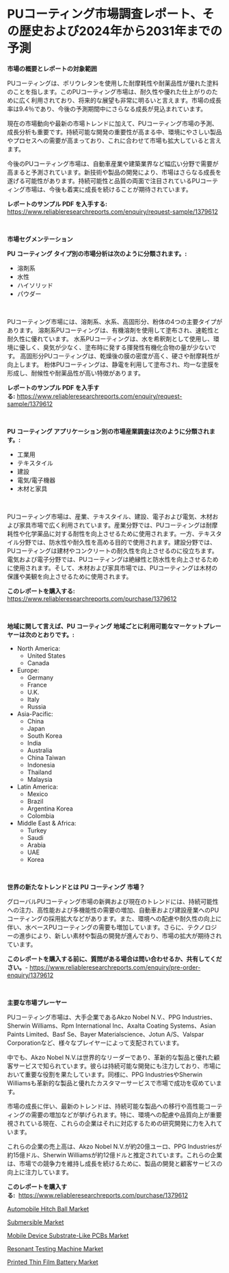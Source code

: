 <p><h1>PUコーティング市場調査レポート、その歴史および2024年から2031年までの予測</h1></p><p><strong>市場の概要とレポートの対象範囲</strong></p>
<p><p>PUコーティングは、ポリウレタンを使用した耐摩耗性や耐薬品性が優れた塗料のことを指します。このPUコーティング市場は、耐久性や優れた仕上がりのために広く利用されており、将来的な展望も非常に明るいと言えます。市場の成長率は9.4％であり、今後の予測期間中にさらなる成長が見込まれています。</p><p>現在の市場動向や最新の市場トレンドに加えて、PUコーティング市場の予測、成長分析も重要です。持続可能な開発の重要性が高まる中、環境にやさしい製品やプロセスへの需要が高まっており、これに合わせて市場も拡大していると言えます。</p><p>今後のPUコーティング市場は、自動車産業や建築業界など幅広い分野で需要が高まると予測されています。新技術や製品の開発により、市場はさらなる成長を遂げる可能性があります。持続可能性と品質の両面で注目されているPUコーティング市場は、今後も着実に成長を続けることが期待されています。</p></p>
<p><strong>レポートのサンプル PDF を入手する:</strong> <a href="https://www.reliableresearchreports.com/enquiry/request-sample/1379612">https://www.reliableresearchreports.com/enquiry/request-sample/1379612</a></p>
<p>&nbsp;</p>
<p><strong>市場セグメンテーション</strong></p>
<p><strong>PU コーティング タイプ別の市場分析は次のように分類されます。:</strong></p>
<p><ul><li>溶剤系</li><li>水性</li><li>ハイソリッド</li><li>パウダー</li></ul></p>
<p>&nbsp;</p>
<p><p>PUコーティング市場には、溶剤系、水系、高固形分、粉体の4つの主要タイプがあります。 溶剤系PUコーティングは、有機溶剤を使用して塗布され、速乾性と耐久性に優れています。 水系PUコーティングは、水を希釈剤として使用し、環境に優しく、臭気が少なく、塗布時に発する揮発性有機化合物の量が少ないです。 高固形分PUコーティングは、乾燥後の膜の密度が高く、硬さや耐摩耗性が向上します。 粉体PUコーティングは、静電を利用して塗布され、均一な塗膜を形成し、耐候性や耐薬品性が高い特徴があります。</p></p>
<p><strong>レポートのサンプル PDF を入手する:</strong>&nbsp;<a href="https://www.reliableresearchreports.com/enquiry/request-sample/1379612">https://www.reliableresearchreports.com/enquiry/request-sample/1379612</a></p>
<p>&nbsp;</p>
<p><strong> PU コーティング アプリケーション別の市場産業調査は次のように分類されます。:</strong></p>
<p><ul><li>工業用</li><li>テキスタイル</li><li>建設</li><li>電気/電子機器</li><li>木材と家具</li></ul></p>
<p>&nbsp;</p>
<p><p>PUコーティング市場は、産業、テキスタイル、建設、電子および電気、木材および家具市場で広く利用されています。産業分野では、PUコーティングは耐摩耗性や化学薬品に対する耐性を向上させるために使用されます。一方、テキスタイル分野では、防水性や耐久性を高める目的で使用されます。建設分野では、PUコーティングは建材やコンクリートの耐久性を向上させるのに役立ちます。電気および電子分野では、PUコーティングは絶縁性と防水性を向上させるために使用されます。そして、木材および家具市場では、PUコーティングは木材の保護や美観を向上させるために使用されます。</p></p>
<p><strong>このレポートを購入する:</strong>&nbsp; <a href="https://www.reliableresearchreports.com/purchase/1379612">https://www.reliableresearchreports.com/purchase/1379612</a></p>
<p>&nbsp;</p>
<p><strong>地域に関して言えば、PU コーティング 地域ごとに利用可能なマーケットプレーヤーは次のとおりです。:</strong></p>
<p><ul>
    <li>
        North America:
        <ul>
            <li>United States</li>
            <li>Canada</li>
        </ul>
    </li>
    <li>
        Europe:
        <ul>
            <li>Germany</li>
            <li>France</li>
            <li>U.K.</li>
            <li>Italy</li>
            <li>Russia</li>
        </ul>
    </li>
    <li>
        Asia-Pacific:
        <ul>
            <li>China</li>
            <li>Japan</li>
            <li>South Korea</li>
            <li>India</li>
            <li>Australia</li>
            <li>China Taiwan</li>
            <li>Indonesia</li>
            <li>Thailand</li>
            <li>Malaysia</li>
        </ul>
    </li>
    <li>
        Latin America:
        <ul>
            <li>Mexico</li>
            <li>Brazil</li>
            <li>Argentina Korea</li>
            <li>Colombia</li>
        </ul>
    </li>
    <li>
        Middle East & Africa:
        <ul>
            <li>Turkey</li>
            <li>Saudi</li>
            <li>Arabia</li>
            <li>UAE</li>
            <li>Korea</li>
        </ul>
    </li>
    </ul></p>
<p>&nbsp;</p>
<p><strong>世界の新たなトレンドとは PU コーティング 市場？</strong></p>
<p><p>グローバルPUコーティング市場の新興および現在のトレンドには、持続可能性への注力、高性能および多機能性の需要の増加、自動車および建設産業へのPUコーティングの採用拡大などがあります。また、環境への配慮や耐久性の向上に伴い、水ベースPUコーティングの需要も増加しています。さらに、テクノロジーの進歩により、新しい素材や製品の開発が進んでおり、市場の拡大が期待されています。</p></p>
<p><strong>このレポートを購入する前に、質問がある場合は問い合わせるか、共有してください。</strong>- <a href="https://www.reliableresearchreports.com/enquiry/pre-order-enquiry/1379612">https://www.reliableresearchreports.com/enquiry/pre-order-enquiry/1379612</a></p>
<p>&nbsp;</p>
<p><strong>主要な市場プレーヤー</strong></p>
<p><p>PUコーティング市場は、大手企業であるAkzo Nobel N.V.、PPG Industries、Sherwin Williams、Rpm International Inc、Axalta Coating Systems、Asian Paints Limited、Basf Se、Bayer Materialscience、Jotun A/S、Valspar Corporationなど、様々なプレイヤーによって支配されています。</p><p>中でも、Akzo Nobel N.V.は世界的なリーダーであり、革新的な製品と優れた顧客サービスで知られています。彼らは持続可能な開発にも注力しており、市場において重要な役割を果たしています。同様に、PPG IndustriesやSherwin Williamsも革新的な製品と優れたカスタマーサービスで市場で成功を収めています。</p><p>市場の成長に伴い、最新のトレンドは、持続可能な製品への移行や高性能コーティングの需要の増加などが挙げられます。特に、環境への配慮や品質向上が重要視されている現在、これらの企業はそれに対応するための研究開発に力を入れています。</p><p>これらの企業の売上高は、Akzo Nobel N.V.が約20億ユーロ、PPG Industriesが約15億ドル、Sherwin Williamsが約12億ドルと推定されています。これらの企業は、市場での競争力を維持し成長を続けるために、製品の開発と顧客サービスの向上に注力しています。</p></p>
<p><strong>このレポートを購入する:</strong>&nbsp;&nbsp;<a href="https://www.reliableresearchreports.com/purchase/1379612">https://www.reliableresearchreports.com/purchase/1379612</a></p>
<p><p><a href="https://view.publitas.com/reportprime-1/automobile-hitch-ball-market-research-report-reveals-the-latest-trends-and-opportunities-of-this-market-for-period-from-2024-2031/">Automobile Hitch Ball Market</a></p><p><a href="https://sulfuric-clavicle-d39.notion.site/Submersible-Market-Growth-Market-Trends-COVID-19-Impact-and-Forecasts-for-period-from-2024-2031-c44087592eb449429bfa5f98c6ea2058">Submersible Market</a></p><p><a href="https://view.publitas.com/reportprime-1/mobile-device-substrate-like-pcbs-market-size-market-trends-and-growth-outlook-forecasted-for-period-from-2024-to-2031/">Mobile Device Substrate-Like PCBs Market</a></p><p><a href="https://automatic-knee-4c7.notion.site/Resonant-Testing-Machine-Market-Provides-Detailed-Segmentation-of-this-Market-based-on-Type-Applica-180ca3befa2749679081fdce7de63a74">Resonant Testing Machine Market</a></p><p><a href="https://sulfuric-clavicle-d39.notion.site/Decoding-the-Printed-Thin-Film-Battery-Market-A-Deep-Dive-into-the-Latest-Market-Trends-Market-Seg-5d5669d8940447558f43c0de8dfb5e2b">Printed Thin Film Battery Market</a></p></p>
